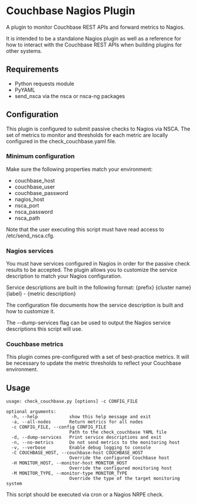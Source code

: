# Couchbase Nagios Plugin
A plugin to monitor Couchbase REST APIs and forward metrics to Nagios.

It is intended to be a standalone Nagios plugin as well as a reference for how to interact with the Couchbase REST APIs when building plugins for other systems.

## Requirements
* Python requests module
* PyYAML
* send_nsca via the nsca or nsca-ng packages

## Configuration
This plugin is configured to submit passive checks to Nagios via NSCA.  The set of metrics to monitor and thresholds for each metric are locally configured in the check_couchbase.yaml file.

### Minimum configuration
Make sure the following properties match your environment:
* couchbase_host
* couchbase_user
* couchbase_password
* nagios_host
* nsca_port
* nsca_password
* nsca_path

Note that the user executing this script must have read access to /etc/send_nsca.cfg.

### Nagios services
You must have services configured in Nagios in order for the passive check results to be accepted.  The plugin allows you to customize the service description to match your Nagios configuration.  

Service descriptions are built in the following format:
{prefix} {cluster name} {label} - {metric description}

The configuration file documents how the service description is built and how to customize it.

The --dump-services flag can be used to output the Nagios service descriptions this script will use.

### Couchbase metrics
This plugin comes pre-configured with a set of best-practice metrics.  It will be necessary to update the metric thresholds to reflect your Couchbase environment.

## Usage
``` 
usage: check_couchbase.py [options] -c CONFIG_FILE

optional arguments:
  -h, --help            show this help message and exit
  -a, --all-nodes       Return metrics for all nodes
  -c CONFIG_FILE, --config CONFIG_FILE
                        Path to the check_couchbase YAML file
  -d, --dump-services   Print service descriptions and exit
  -n, --no-metrics      Do not send metrics to the monitoring host
  -v, --verbose         Enable debug logging to console
  -C COUCHBASE_HOST, --couchbase-host COUCHBASE_HOST
                        Override the configured Couchbase host
  -H MONITOR_HOST, --monitor-host MONITOR_HOST
                        Override the configured monitoring host
  -M MONITOR_TYPE, --monitor-type MONITOR_TYPE
                        Override the type of the target monitoring system
```

This script should be executed via cron or a Nagios NRPE check.
